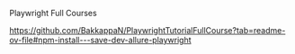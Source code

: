 Playwright Full Courses 

https://github.com/BakkappaN/PlaywrightTutorialFullCourse?tab=readme-ov-file#npm-install---save-dev-allure-playwright
